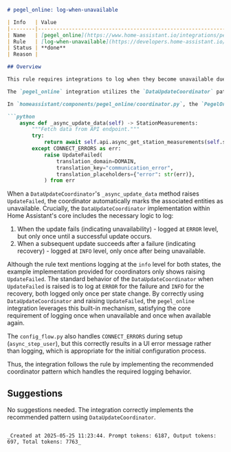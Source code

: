 ```markdown
# pegel_online: log-when-unavailable

| Info   | Value                                                                    |
|--------|--------------------------------------------------------------------------|
| Name   | [pegel_online](https://www.home-assistant.io/integrations/pegel_online/) |
| Rule   | [log-when-unavailable](https://developers.home-assistant.io/docs/core/integration-quality-scale/rules/log-when-unavailable)                                                     |
| Status | **done**                                                                 |
| Reason |                                                                          |

## Overview

This rule requires integrations to log when they become unavailable due to connectivity issues with a device or service, and again when they become available, ensuring this logging happens only once per state change to avoid spamming logs.

The `pegel_online` integration utilizes the `DataUpdateCoordinator` pattern, which includes built-in logic for handling availability and logging.

In `homeassistant/components/pegel_online/coordinator.py`, the `PegelOnlineDataUpdateCoordinator._async_update_data` method is responsible for fetching data from the API. This method correctly catches connection errors (`CONNECT_ERRORS`) and raises `UpdateFailed`:

```python
    async def _async_update_data(self) -> StationMeasurements:
        """Fetch data from API endpoint."""
        try:
            return await self.api.async_get_station_measurements(self.station.uuid)
        except CONNECT_ERRORS as err:
            raise UpdateFailed(
                translation_domain=DOMAIN,
                translation_key="communication_error",
                translation_placeholders={"error": str(err)},
            ) from err
```

When a `DataUpdateCoordinator`'s `_async_update_data` method raises `UpdateFailed`, the coordinator automatically marks the associated entities as unavailable. Crucially, the `DataUpdateCoordinator` implementation within Home Assistant's core includes the necessary logic to log:
1.  When the update fails (indicating unavailability) - logged at `ERROR` level, but only once until a successful update occurs.
2.  When a subsequent update succeeds after a failure (indicating recovery) - logged at `INFO` level, only once after being unavailable.

Although the rule text mentions logging at the `info` level for both states, the example implementation provided for coordinators only shows raising `UpdateFailed`. The standard behavior of the `DataUpdateCoordinator` when `UpdateFailed` is raised is to log at `ERROR` for the failure and `INFO` for the recovery, both logged only once per state change. By correctly using `DataUpdateCoordinator` and raising `UpdateFailed`, the `pegel_online` integration leverages this built-in mechanism, satisfying the core requirement of logging once when unavailable and once when available again.

The `config_flow.py` also handles `CONNECT_ERRORS` during setup (`async_step_user`), but this correctly results in a UI error message rather than logging, which is appropriate for the initial configuration process.

Thus, the integration follows the rule by implementing the recommended coordinator pattern which handles the required logging behavior.

## Suggestions

No suggestions needed. The integration correctly implements the recommended pattern using `DataUpdateCoordinator`.
```

_Created at 2025-05-25 11:23:44. Prompt tokens: 6187, Output tokens: 697, Total tokens: 7763_
